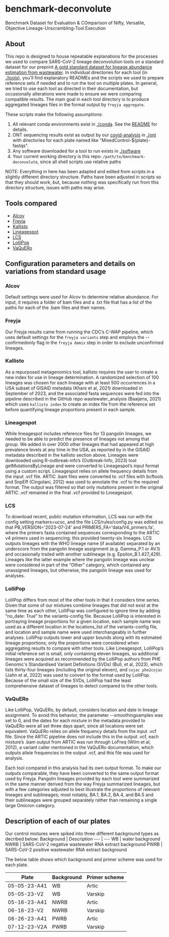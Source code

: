 # benchmark-deconvolute
Benchmark Dataset for Evaluation & COmparison of Nifty, Versatile, Objective Lineage-Unscrambling-Tool Execution

## About
This repo is designed to house repeatable explanations for the processes we used to compare SARS-CoV-2 lineage deconvolution tools on a standard dataset for our preprint [A gold standard dataset for lineage abundance estimation from wastewater](https://#TODO/add/doi "Not yet available"). In individual directories for each tool (in [./tools](./tools)), you'll find explanatory READMEs and the scripts we used to prepare reference sets if needed and to run the tool on multiple plates. In general, we tried to use each tool as directed in their documentation, but occasionally alterations were made to ensure we were comparing compatible results. The main goal in each tool directory is to produce aggregated lineages files in the format output by `freyja aggregate`.

These scripts make the following assumptions:
1. All relevant conda environments exist in [./conda](./conda). See the [README](conda/README.md) for details.
2. ONT sequencing results exist as output by our [covid-analysis](https://github.com/enviro-lab/covid-analysis) in [./ont](./ont) with directories for each plate named like "MixedControl-${plate}-fastqs".
3. Any software downloaded for a tool to run exists in [./software](./software)
4. Your current working directory is this repo: `/path/to/benchmark-deconvolute`, since all shell scripts use relative paths

NOTE: Everything in here has been adapted and edited from scripts in a slightly different directory structure. Paths have been adjusted in scripts so that they should work, but, because nothing was specifically run from this directory structure, issues with paths may arise.

## Tools compared
* [Alcov](https://github.com/Ellmen/alcov)
* [Freyja](https://github.com/andersen-lab/Freyja)
* [Kallisto](https://github.com/pachterlab/kallisto)
* [Lineagespot](https://github.com/npechl/lineagespot)
* [LCS](https://github.com/rvalieris/LCS)
* [LolliPop](https://github.com/cbg-ethz/lollipop)
* [VaQuERo](https://github.com/fabou-uobaf/VaQuERo)

## Configuration parameters and details on variations from standard usage
### Alcov
Default settings were used for Alcov to determine relative abundance. For input, it requires a folder of bam files and a .txt file that has a list of the paths for each of the .bam files and their names.
### Freyja
Our Freyja results came from running the CDC’s C-WAP pipeline, which uses default settings for the `freyja variants` step and employs the --confirmedonly flag in the `freyja demix` step in order to exclude unconfirmed lineages.
### Kallisto
As a repurposed metagenomics tool, kallisto requires the user to create a new index for use in lineage determination. A randomized selection of 100 lineages was chosen for each lineage with at least 500 occurrences in a USA subset of GISAID metadata (Khare et al, 2021) downloaded in September of 2023, and the associated fasta sequences were fed into the pipeline described in the GitHub repo wastewater_analysis (Baaijens, 2021) which uses `kallisto index` to create an index file from the reference set before quantifying lineage proportions present in each sample.
### Lineagespot
While lineagespot includes reference files for 13 pangolin lineages, we needed to be able to predict the presence of lineages not among that group. We added in over 2000 other lineages that had appeared at high prevalence levels at any time in the USA, as reported by in the GISAID metadata described in the kallisto section above. Lineages were downloaded using R-outbreak-info’s (Outbreak-Info, 2023) tool getMutationsByLineage and were converted to Lineagespot’s input format using a custom script. Lineagespot relies on allele frequency details from the input .vcf file. ARTIC .bam files were converted to .vcf files with bcftools and SnpEff (Cingolani, 2012) was used to annotate the .vcf to the required format. The output was filtered so that only mutations present in the original ARTIC .vcf remained in the final .vcf provided to Lineagespot. 
### LCS
To download recent, public mutation information, LCS was run with the config setting markers=ucsc, and the file LCS/rules/config.py was edited so that PB_VERSION='2023-07-24' and PRIMERS_FA='data/V4_primers.fa', where the primers fasta contained sequences corresponding to the ARTIC v4 primers used in sequencing; this provided twenty-six lineages. LCS outputs lineages with the WHO lineage name (if available) separated by an underscore from the pangolin lineage assignment (e.g. Gamma_P.1 or AV.1) and occasionally trailed with another sublineage (e.g. Epsilon_B.1.427_429). Lineages like the latter example where the pangolin lineage was unclear were considered in part of the “Other” category, which contained any unassigned lineages, but otherwise, the pangolin lineage was used for analyses.
### LolliPop
LolliPop differs from most of the other tools in that it considers time series. Given that some of our mixtures combine lineages that did not exist at the same time as each other, LolliPop was configured to ignore time by adding “no_date: True” to the variants-config file. Because LolliPop is interested in portraying lineage proportions for a given location, each sample name was used as a different location in the locations_list of the variants-config file, and location and sample name were used interchangeably in further analyses. LolliPop outputs lower and upper bounds along with its estimated lineage proportions; only the proportions were considered when aggregating results to compare with other tools. Like Lineagespot, LolliPop’s initial reference set is small, only containing eleven lineages, so additional lineages were acquired as recommended by the LolliPop authors from PHE Genomic's Standardised Variant Definitions (SVDs) (Bull, et al, 2023), which lists thirty-four lineages (including the original eleven), and `cojac phe2cojac` (Jahn et al, 2022) was used to convert to the format used by LolliPop. Because of the small size of the SVDs, LolliPop had the least comprehensive dataset of lineages to detect compared to the other tools.
### VaQuERo
Like LolliPop, VaQuERo, by default, considers location and date in lineage assignment. To avoid this behavior, the parameter --smoothingsamples was set to 0, and the dates for each mixture in the metadata provided to VaQuERo were all set three days apart, since all locations were set equivalent. VaQuERo relies on allele frequency details from the input .vcf file. Since the ARTIC pipeline does not include this in the output .vcf, each mixture’s .bam output from ARTIC was run through LoFreq (Wilm et al, 2012), a variant caller mentioned in the VaQuERo documentation, which outputs allele frequencies in the output .vcf, and this file was used for analysis.

Each tool compared in this analysis had its own output format. To make our outputs comparable, they have been converted to the same output format used by Freyja. Pangolin lineages provided by each tool were summarized in the same manner derived from the way Freyja summarized lineages, but with a few categories adjusted to best illustrate the proportions of relevant lineages and sublineages; most notably, BA.1, BA.2, BA.4, and BA.5 and their sublineages were grouped separately rather than remaining a single large Omicron category.

## Description of each of our plates
Our control mixtures were spiked into three different background types as decribed below:
Background | Description
--- | ---
WB | water background
NWRB | SARS-CoV-2 negative wastewater RNA extract background
PWRB | SARS-CoV-2 positive wastewater RNA extract background

The below table shows which background and primer scheme was used for each plate.

Plate | Background | Primer scheme
--- | --- | ---
05-05-23-A41 | WB | Artic
05-05-23-V2 | WB | Varskip
05-16-23-A41 | NWRB | Artic
06-16-23-V2 | NWRB | Varskip
06-26-23-A41 | PWRB | Artic
07-12-23-V2A | PWRB | Varskip